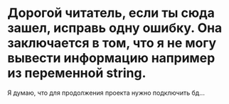 # Дорогой читатель, если ты сюда зашел, исправь одну ошибку. Она заключается в том, что я не могу вывести информацию например из переменной string. 
Я думаю, что для продолжения проекта нужно подключить бд...
